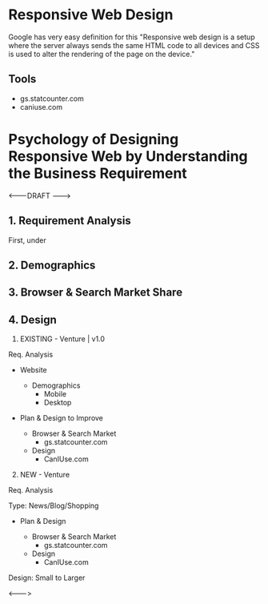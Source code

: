 # Responsive Web Design

Google has very easy definition for this "Responsive web design is a setup where the server always sends the same HTML code to all devices and CSS is used to alter the rendering of the page on the device."

## Tools
- gs.statcounter.com
- caniuse.com



# Psychology of Designing Responsive Web by Understanding the Business Requirement

<---DRAFT --->

## 1. Requirement Analysis

First, under

## 2. Demographics
## 3. Browser & Search Market Share
## 4. Design


1. EXISTING - Venture | v1.0

Req. Analysis

- Website
  - Demographics
    - Mobile
    - Desktop

- Plan & Design to Improve
  - Browser & Search Market
    - gs.statcounter.com
  - Design
    - CanIUse.com


2. NEW - Venture

Req. Analysis

Type: News/Blog/Shopping

- Plan & Design

  - Browser & Search Market
    - gs.statcounter.com
  - Design
    - CanIUse.com


Design: Small to Larger

<--->

